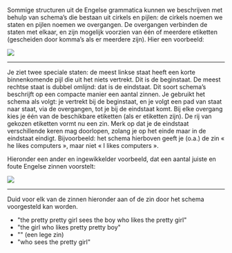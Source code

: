 Sommige structuren uit de Engelse grammatica kunnen we beschrijven met behulp van schema’s die bestaan uit cirkels en pijlen: de cirkels noemen we staten en pijlen noemen we overgangen. De overgangen verbinden de staten met elkaar, en zijn mogelijk voorzien van één of meerdere etiketten (gescheiden door komma’s als er meerdere zijn). Hier een voorbeeld:


<img src="/img/tasks/english-ex.png">
<hr />
Je ziet twee speciale staten: de meest linkse staat heeft een korte binnenkomende pijl die uit het niets vertrekt. Dit is de beginstaat. De meest rechtse staat is dubbel omlijnd: dat is de eindstaat.
Dit soort schema’s beschrijft op een compacte manier een aantal zinnen. Je gebruikt het schema als volgt: je vertrekt bij de beginstaat, en je volgt een pad van staat naar staat, via de overgangen, tot je bij de eindstaat komt. Bij elke overgang kies je één van de beschikbare etiketten (als er etiketten zijn). De rij van gekozen etiketten vormt nu een zin. Merk op dat je de eindstaat verschillende keren mag doorlopen, zolang je op het einde maar in de eindstaat eindigt. Bijvoorbeeld: het schema hierboven geeft je (o.a.) de zin « he likes computers », maar niet « I likes computers ».

Hieronder een ander en ingewikkelder voorbeeld, dat een aantal juiste en foute Engelse zinnen voorstelt:

<img src="/img/tasks/english.png">

<hr />

Duid voor elk van de zinnen hieronder aan of de zin door het schema voorgesteld kan worden.

* "the pretty pretty girl sees the boy who likes the pretty girl"
* "the girl who likes pretty pretty boy"
* "" (een lege zin)
* "who sees the pretty girl"
